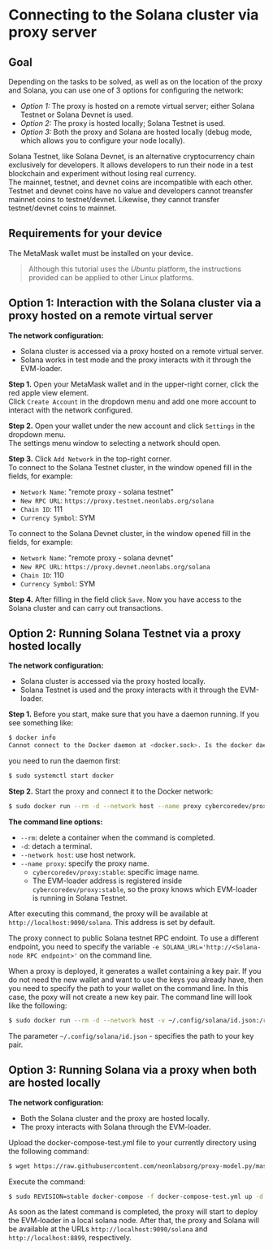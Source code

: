 # Connecting to the Solana cluster via proxy server

## Goal

Depending on the tasks to be solved, as well as on the location of the proxy and Solana, you can use one of 3 options for configuring the network:
  * *Option 1:* The proxy is hosted on a remote virtual server; either Solana Testnet or Solana Devnet is used.
  * *Option 2:* The proxy is hosted locally; Solana Testnet is used.
  * *Option 3:* Both the proxy and Solana are hosted locally (debug mode, which allows you to configure your node locally).

Solana Testnet, like Solana Devnet, is an alternative cryptocurrency chain exclusively for developers. It allows developers to run their node in a test blockchain and experiment without losing real currency.  
The mainnet, testnet, and devnet coins are incompatible with each other. Testnet and devnet coins have no value and developers cannot treansfer mainnet coins to testnet/devnet. Likewise, they cannot transfer testnet/devnet coins to mainnet.

## Requirements for your device

The MetaMask wallet must be installed on your device.  

> Although this tutorial uses the *Ubuntu* platform, the instructions provided can be applied to other Linux platforms.  

## Option 1: Interaction with the Solana cluster via a proxy hosted on a remote virtual server

**The network configuration:**
  * Solana cluster is accessed via a proxy hosted on a remote virtual server.
  * Solana works in test mode and the proxy interacts with it through the EVM-loader.

**Step 1.** Open your MetaMask wallet and in the upper-right corner, click the red apple view element.  
Click `Create Account` in the dropdown menu and add one more account to interact with the network configured.  

**Step 2.** Open your wallet under the new account and click `Settings` in the dropdown menu.  
The settings menu window to selecting a network should open.  

**Step 3.** Click `Add Network` in the top-right corner.  
To connect to the Solana Testnet cluster, in the window opened fill in the fields, for example:
  * `Network Name`: "remote proxy - solana testnet"
  * `New RPC URL`: `https://proxy.testnet.neonlabs.org/solana`
  * `Chain ID`: 111
  * `Currency Symbol`: SYM

To connect to the Solana Devnet cluster, in the window opened fill in the fields, for example:
  * `Network Name`: "remote proxy - solana devnet"
  * `New RPC URL`: `https://proxy.devnet.neonlabs.org/solana`
  * `Chain ID`: 110
  * `Currency Symbol`: SYM

**Step 4.** After filling in the field click `Save`. Now you have access to the Solana cluster and can carry out transactions.

## Option 2: Running Solana Testnet via a proxy hosted locally

**The network configuration:**
  * Solana cluster is accessed via the proxy hosted locally.
  * Solana Testnet is used and the proxy interacts with it through the EVM-loader.

**Step 1.** Before you start, make sure that you have a daemon running. If you see something like:  
```sh
$ docker info
Cannot connect to the Docker daemon at <docker.sock>. Is the docker daemon running?
```
you need to run the daemon first:
```sh
$ sudo systemctl start docker
```

**Step 2.** Start the proxy and connect it to the Docker network:

```sh
$ sudo docker run --rm -d --network host --name proxy cybercoredev/proxy:stable
```

**The command line options:**
  * `--rm`: delete a container when the command is completed.
  * `-d`: detach a terminal.
  * `--network host`: use host network.
  * `--name proxy`: specify the proxy name.
    * `cybercoredev/proxy:stable`: specific image name. 
    * The EVM-loader address is registered inside `cybercoredev/proxy:stable`, so the proxy knows which EVM-loader is running in Solana Testnet.

After executing this command, the proxy will be available at `http://localhost:9090/solana`. This address is set by default.

The proxy connect to public Solana testnet RPC endoint. To use a different endpoint, you need to specify the variable `-e SOLANA_URL='http://<Solana-node RPC endpoint>'` on the command line.

When a proxy is deployed, it generates a wallet containing a key pair. If you do not need the new wallet and want to use the keys you already have, then you need to specify the path to your wallet on the command line. In this case, the poxy will not create a new key pair. The command line will look like the following:  

```sh
$ sudo docker run --rm -d --network host -v ~/.config/solana/id.json:/root/.config/solana/id.json --name proxy cybercoredev/proxy:stable
```
The parameter `~/.config/solana/id.json` - specifies the path to your key pair.

## Option 3: Running Solana via a proxy when both are hosted locally

**The network configuration:**
  * Both the Solana cluster and the proxy are hosted locally.
  * The proxy interacts with Solana through the EVM-loader.

Upload the docker-compose-test.yml file to your currently directory using the following command:
```sh
$ wget https://raw.githubusercontent.com/neonlabsorg/proxy-model.py/master/proxy/docker-compose-test.yml
```
Execute the command:
```sh
$ sudo REVISION=stable docker-compose -f docker-compose-test.yml up -d
```
As soon as the latest command is completed, the proxy will start to deploy the EVM-loader in a local solana node. After that, the proxy and Solana will be available at the URLs `http://localhost:9090/solana` and `http://localhost:8899`, respectively.

